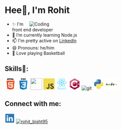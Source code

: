 # Hee👋, I'm Rohit

<img align="right" alt="Coding" width="425" src="https://cdn.dribbble.com/users/1162077/screenshots/3848914/programmer.gif">

- ✨ I'm front end developer
- 🌱 I’m currently learning Node.js
- 📫 I'm pretty active on <a href="https://www.linkedin.com/in/rohit-singh-bisht-5b672b1ba/">Linkedln</a>
- 😄 Pronouns: he/him
- 🏀 Love playing Basketball

## Skills🍳:

<img height="37" width="37" src="https://raw.githubusercontent.com/devicons/devicon/master/icons/html5/html5-original-wordmark.svg"> <img height="37" width="37" src="https://raw.githubusercontent.com/devicons/devicon/master/icons/css3/css3-original-wordmark.svg"> <img height="37" width="37" src="https://getbootstrap.com/docs/5.1/assets/brand/bootstrap-logo.svg"> <img height="37" width="37" src="https://raw.githubusercontent.com/devicons/devicon/master/icons/javascript/javascript-original.svg"> <img src="https://raw.githubusercontent.com/devicons/devicon/master/icons/react/react-original-wordmark.svg" alt="react" width="37" height="37"/> <img src="https://raw.githubusercontent.com/devicons/devicon/master/icons/cplusplus/cplusplus-original.svg" alt="cplusplus" width="37" height="37"/> <img src="https://www.vectorlogo.zone/logos/git-scm/git-scm-icon.svg" alt="git" width="37" height="37"/> <img height="37" width="37" src="https://raw.githubusercontent.com/devicons/devicon/master/icons/python/python-original.svg"> <a href="https://nodejs.org" target="_blank"> <img src="https://raw.githubusercontent.com/devicons/devicon/master/icons/nodejs/nodejs-original-wordmark.svg" alt="nodejs" width="37" height="37"/> </a>


## Connect with me:

<a href="https://www.linkedin.com/in/rohit-singh-bisht-5b672b1ba/" target="_blank"><img height="32" width="32" src="Linkedin Icon2.svg" /></a>
<a href="https://www.instagram.com/rohit_bisht95/" target="blank"><img src="https://raw.githubusercontent.com/rahuldkjain/github-profile-readme-generator/master/src/images/icons/Social/instagram.svg" alt="rohit_bisht95" height="32" width="32" /></a>

